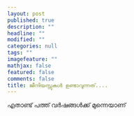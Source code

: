 ```yaml
---
layout: post
published: true
description: ""
headline: ""
modified: ""
categories: null
tags: ""
imagefeature: ""
mathjax: false
featured: false
comments: false
title: ജീനിയസ്സുകൾ ഉണ്ടാവുന്നത്....
---
```



എതാണ്ട് പത്ത് വർഷങ്ങൾക്ക് മുന്നെയാണ്
